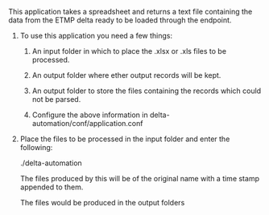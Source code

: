 This application takes a spreadsheet and returns a text file containing the data from the ETMP delta ready to be loaded through the endpoint.

1. To use this application you need a few things:

   1. An input folder in which to place the .xlsx or .xls
   files to be processed.
        
   2. An output folder where ether output records will be kept.
        
   3. An output folder to store the files containing the records which could not be parsed.
        
   4. Configure the above information in delta-automation/conf/application.conf
        
        
2. Place the files to be processed in the input folder and enter the following:

   ./delta-automation

   The files produced by this will be of the original name with a time stamp appended to them.

   The files would be produced in the output folders

